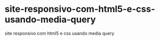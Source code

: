 # site-responsivo-com-html5-e-css-usando-media-query
site responsivo com html5 e css usando media query

